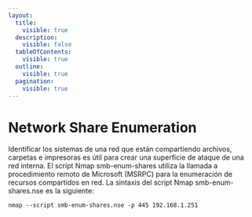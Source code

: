 ```yaml
---
layout:
  title:
    visible: true
  description:
    visible: false
  tableOfContents:
    visible: true
  outline:
    visible: true
  pagination:
    visible: true
---
```


# Network Share Enumeration

Identificar los sistemas de una red que están compartiendo archivos, carpetas e impresoras es útil para crear una superficie de ataque de una red interna. El script Nmap smb-enum-shares utiliza la llamada a procedimiento remoto de Microsoft (MSRPC) para la enumeración de recursos compartidos en red. La sintaxis del script Nmap smb-enum-shares.nse es la siguiente:

```
nmap --script smb-enum-shares.nse -p 445 192.168.1.251
```
